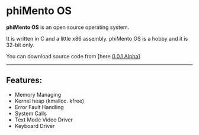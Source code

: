 # phiMento OS #

**phiMento OS** is an open source operating system.

It is written in C and a little x86 assembly. phiMento OS is a hobby and it is 32-bit only.

You can download source code from [here [0.0.1 Alpha](http://code.google.com/p/phimento/downloads/list)]

---


## Features: ##

  * Memory Managing
  * Kernel heap (kmalloc. kfree)
  * Error Fault Handling
  * System Calls
  * Text Mode Video Driver
  * Keyboard Driver
